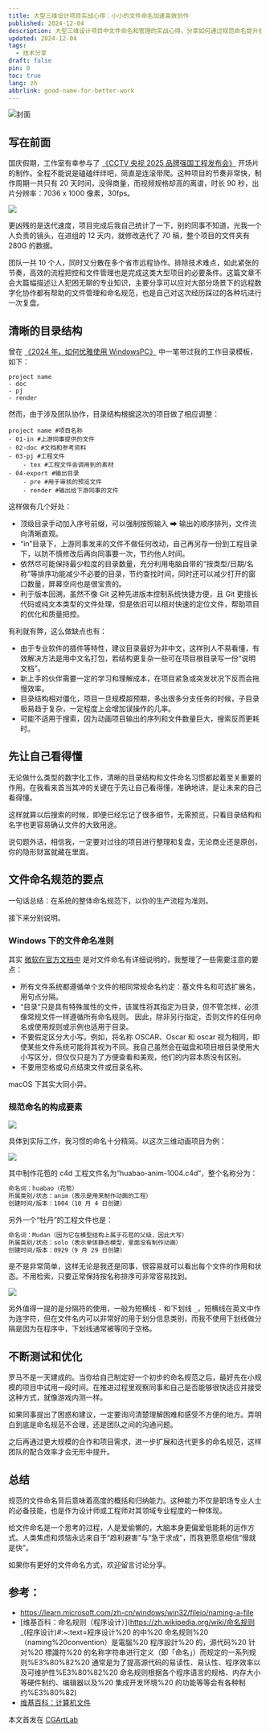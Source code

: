 ```yaml
---
title: 大型三维设计项目实战心得：小小的文件命名加速高效创作
published: 2024-12-04
description: 大型三维设计项目中文件命名和管理的实战心得，分享如何通过规范命名提升创作效率。
updated: 2024-12-04
tags:
  - 技术分享
draft: false
pin: 0
toc: true
lang: zh
abbrlink: good-name-for-better-work
---
```


![封面](./_images/大型三维设计项目实战心得：小小的文件命名加速高效创作-1754593351373.webp)

## 写在前面

国庆假期，工作室有幸参与了 [《CCTV 央视 2025 品牌强国工程发布会》](https://www.bilibili.com/video/BV1sH2bY5Ew9/) 开场片的制作。全程不能说是磕磕绊绊吧，简直是连滚带爬。这种项目的节奏非常快，制作周期一共只有 20 天时间，没得商量，而视频规格却高的离谱，时长 90 秒，出片分辨率：7036 x 1000 像素，30fps。

![](./_images/大型三维设计项目实战心得：小小的文件命名加速高效创作-1754593408705.webp)

更凶残的是迭代速度，项目完成后我自己统计了一下，别的同事不知道，光我一个人负责的镜头，在进组的 12 天内，就修改迭代了 70 稿，整个项目的文件夹有 280G 的数据。

团队一共 10 个人，同时又分散在多个省市远程协作。排除技术难点，如此紧张的节奏，高效的流程把控和文件管理也是完成这类大型项目的必要条件。这篇文章不会大篇幅描述让人犯困无聊的专业知识，主要分享可以应对大部分场景下的远程数字化协作都有帮助的文件管理和命名规范，也是自己对这次经历踩过的各种坑进行一次复盘。

## 清晰的目录结构

曾在 [《2024 年，如何优雅使用 WindowsPC》](https://cgartlab.com/how-to-use-windows-pc-elegantly-in-2024/) 中一笔带过我的工作目录模板，如下：

~~~shell
project name
- doc 
- pj 
- render
~~~

然而，由于涉及团队协作，目录结构根据这次的项目做了相应调整：

~~~shell
project name #项目名称
- 01-in #上游同事提供的文件
- 02-doc #文档和参考资料
- 03-pj #工程文件
	- tex #工程文件会调用到的素材
- 04-export #输出目录
	- pre #用于审核的预览文件
	- render #输出给下游同事的文件
~~~

这样做有几个好处：

- 顶级目录手动加入序号前缀，可以强制按照输入 ➡ 输出的顺序排列，文件流向清晰直观。
- “in”目录下，上游同事发来的文件不做任何改动，自己再另存一份到工程目录下，以防不慎修改后再向同事要一次，节约他人时间。
- 依然尽可能保持最少粒度的目录数量，充分利用电脑自带的“按类型/日期/名称”等排序功能减少不必要的目录，节约查找时间，同时还可以减少打开的窗口数量，屏幕空间也是很宝贵的。
- 利于版本回溯，虽然不像 Git 这种先进版本控制系统快捷方便，且 Git 更擅长代码或纯文本类型的文件处理，但是依旧可以相对快速的定位文件，帮助项目的优化和质量把控。

有利就有弊，这么做缺点也有：

- 由于专业软件的插件等特性，建议目录最好为非中文，这样别人不易看懂，有效解决方法是用中文名打包，若结构更复杂一些可在项目根目录写一份“说明文档”。
- 新上手的伙伴需要一定的学习和理解成本，在项目紧急或突发状况下反而会拖慢效率。
- 目录结构相对僵化，项目一旦规模超预期，多出很多分支任务的时候，子目录极易趋于复杂，一定程度上会增加误操作的几率。
- 可能不适用于搜索，因为动画项目输出的序列和文件数量巨大，搜索反而更耗时。

## 先让自己看得懂

无论做什么类型的数字化工作，清晰的目录结构和文件命名习惯都起着至关重要的作用。在我看来首当其冲的关键在于先让自己看得懂，准确地讲，是让未来的自己看得懂。

这样就算以后搜索的时候，即便已经忘记了很多细节，无需预览，只看目录结构和名字也更容易确认文件的大致用途。

说句题外话，相信我，一定要对过往的项目进行整理和复盘，无论商业还是原创，你的隐形财富就藏在里面。

## 文件命名规范的要点

一句话总结：在系统的整体命名规范下，以你的生产流程为准则。

接下来分别说明。

### Windows 下的文件命名准则

其实 [微软在官方文档中](https://learn.microsoft.com/zh-cn/windows/win32/fileio/naming-a-file) 是对文件命名有详细说明的，我整理了一些需要注意的要点：

- 所有文件系统都遵循单个文件的相同常规命名约定：基文件名和可选扩展名，用句点分隔。
- “目录”只是具有特殊属性的文件，该属性将其指定为目录，但不管怎样，必须像常规文件一样遵循所有命名规则。 因此，除非另行指定，否则文件的任何命名或使用规则或示例也适用于目录。
- 不要假定区分大小写。例如，将名称 OSCAR、Oscar 和 oscar 视为相同，即使某些文件系统可能将其视为不同。我自己虽然会在磁盘和项目根目录使用大小写区分，但仅仅只是为了方便查看和美观，他们的内容本质没有区别。
- 不要用空格或句点结束文件或目录名称。

macOS 下其实大同小异。

### 规范命名的构成要素

![](./_images/大型三维设计项目实战心得：小小的文件命名加速高效创作-1754593445752.webp)

具体到实际工作，我习惯的命名十分精简。以这次三维动画项目为例：

![](./_images/大型三维设计项目实战心得：小小的文件命名加速高效创作-1754593462601.webp)

其中制作花苞的 c4d 工程文件名为“huabao-anim-1004.c4d”，整个名称分为：

```bash
命名词：huabao（花苞）
所属类别/状态：anim（表示是用来制作动画的工程）
创建时间/版本：1004（10 月 4 日创建）
```

另外一个“牡丹”的工程文件也是：

```bash
命名词：Mudan（因为它在模型结构上属于花苞的父级，因此大写）
所属类别/状态：solo（表示单体静态模型，里面没有制作动画）
创建时间/版本：0929（9 月 29 日创建）
```

是不是非常简单，这样无论是我还是同事，很容易就可以看出每个文件的作用和状态。不用检索，只要正常保持按名称排序可非常容易找到。

![](./_images/大型三维设计项目实战心得：小小的文件命名加速高效创作-1754593473544.webp)

另外值得一提的是分隔符的使用，一般为短横线 `-` 和下划线 `_`，短横线在英文中作为连字符，但在文件名内可以非常好的用于划分信息类别，而我不使用下划线做分隔是因为在程序中，下划线通常被等同于空格。

## 不断测试和优化

罗马不是一天建成的。当你给自己制定好一个初步的命名规范之后，最好先在小规模的项目中试用一段时间。在推进过程里观察同事和自己是否能够很快适应并接受这种方式，就像游戏内测一样。

如果同事提出了困惑和建议，一定要询问清楚理解困难和感受不方便的地方。弄明白到底是命名规范不合理，还是团队之间的沟通问题。

之后再通过更大规模的合作和项目需求，进一步扩展和迭代更多的命名规范，这样团队的配合效率才会无形中提升。

## 总结

规范的文件命名背后意味着高度的概括和归纳能力。这种能力不仅是职场专业人士的必备技能，也是作为设计师或工程师对其领域专业程度的一种体现。

给文件命名是一个思考的过程，人是爱偷懒的，大脑本身更偏爱低能耗的运作方式。人类焦虑和烦恼永远来自于“趋利避害”与“急于求成”，而我更愿意相信“慢就是快”。

如果你有更好的文件命名方式，欢迎留言讨论分享。

## 参考：

- https://learn.microsoft.com/zh-cn/windows/win32/fileio/naming-a-file
- [维基百科：命名规则（程序设计）](https://zh.wikipedia.org/wiki/命名规则 _(程序设计)#:~:text=程序设计%20 的中%20 命名规则%20（naming%20convention）是電腦%20 程序設計%20 的，源代码%20 针对%20 標識符%20 的名称字符串进行定义（即「命名」）而规定的一系列规则%E3%80%82%20 通常是为了提高源代码的易读性、易认性、程序效率以及可维护性%E3%80%82%20 命名规则根据各个程序语言的规格、内存大小等硬件制约、编辑器以及%20 集成开发环境%20 的功能等等会有各种制约%E3%80%82)
- [维基百科：计算机文件](https://zh.wikipedia.org/wiki/電腦檔案)

本文首发在 [CGArtLab](https://cgartlab.com)